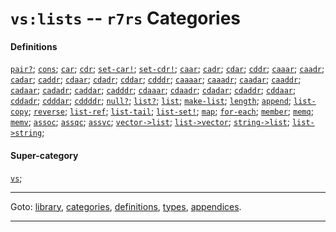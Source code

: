

<a id='category__r7rs__vs_3a_lists'></a>

# `vs:lists` -- `r7rs` Categories


#### Definitions

[`pair?`](../../r7rs/definitions/pair_3f.md#definition__r7rs__pair_3f);
[`cons`](../../r7rs/definitions/cons.md#definition__r7rs__cons);
[`car`](../../r7rs/definitions/car.md#definition__r7rs__car);
[`cdr`](../../r7rs/definitions/cdr.md#definition__r7rs__cdr);
[`set-car!`](../../r7rs/definitions/set-car_21.md#definition__r7rs__set-car_21);
[`set-cdr!`](../../r7rs/definitions/set-cdr_21.md#definition__r7rs__set-cdr_21);
[`caar`](../../r7rs/definitions/caar.md#definition__r7rs__caar);
[`cadr`](../../r7rs/definitions/cadr.md#definition__r7rs__cadr);
[`cdar`](../../r7rs/definitions/cdar.md#definition__r7rs__cdar);
[`cddr`](../../r7rs/definitions/cddr.md#definition__r7rs__cddr);
[`caaar`](../../r7rs/definitions/caaar.md#definition__r7rs__caaar);
[`caadr`](../../r7rs/definitions/caadr.md#definition__r7rs__caadr);
[`cadar`](../../r7rs/definitions/cadar.md#definition__r7rs__cadar);
[`caddr`](../../r7rs/definitions/caddr.md#definition__r7rs__caddr);
[`cdaar`](../../r7rs/definitions/cdaar.md#definition__r7rs__cdaar);
[`cdadr`](../../r7rs/definitions/cdadr.md#definition__r7rs__cdadr);
[`cddar`](../../r7rs/definitions/cddar.md#definition__r7rs__cddar);
[`cdddr`](../../r7rs/definitions/cdddr.md#definition__r7rs__cdddr);
[`caaaar`](../../r7rs/definitions/caaaar.md#definition__r7rs__caaaar);
[`caaadr`](../../r7rs/definitions/caaadr.md#definition__r7rs__caaadr);
[`caadar`](../../r7rs/definitions/caadar.md#definition__r7rs__caadar);
[`caaddr`](../../r7rs/definitions/caaddr.md#definition__r7rs__caaddr);
[`cadaar`](../../r7rs/definitions/cadaar.md#definition__r7rs__cadaar);
[`cadadr`](../../r7rs/definitions/cadadr.md#definition__r7rs__cadadr);
[`caddar`](../../r7rs/definitions/caddar.md#definition__r7rs__caddar);
[`cadddr`](../../r7rs/definitions/cadddr.md#definition__r7rs__cadddr);
[`cdaaar`](../../r7rs/definitions/cdaaar.md#definition__r7rs__cdaaar);
[`cdaadr`](../../r7rs/definitions/cdaadr.md#definition__r7rs__cdaadr);
[`cdadar`](../../r7rs/definitions/cdadar.md#definition__r7rs__cdadar);
[`cdaddr`](../../r7rs/definitions/cdaddr.md#definition__r7rs__cdaddr);
[`cddaar`](../../r7rs/definitions/cddaar.md#definition__r7rs__cddaar);
[`cddadr`](../../r7rs/definitions/cddadr.md#definition__r7rs__cddadr);
[`cdddar`](../../r7rs/definitions/cdddar.md#definition__r7rs__cdddar);
[`cddddr`](../../r7rs/definitions/cddddr.md#definition__r7rs__cddddr);
[`null?`](../../r7rs/definitions/null_3f.md#definition__r7rs__null_3f);
[`list?`](../../r7rs/definitions/list_3f.md#definition__r7rs__list_3f);
[`list`](../../r7rs/definitions/list.md#definition__r7rs__list);
[`make-list`](../../r7rs/definitions/make-list.md#definition__r7rs__make-list);
[`length`](../../r7rs/definitions/length.md#definition__r7rs__length);
[`append`](../../r7rs/definitions/append.md#definition__r7rs__append);
[`list-copy`](../../r7rs/definitions/list-copy.md#definition__r7rs__list-copy);
[`reverse`](../../r7rs/definitions/reverse.md#definition__r7rs__reverse);
[`list-ref`](../../r7rs/definitions/list-ref.md#definition__r7rs__list-ref);
[`list-tail`](../../r7rs/definitions/list-tail.md#definition__r7rs__list-tail);
[`list-set!`](../../r7rs/definitions/list-set_21.md#definition__r7rs__list-set_21);
[`map`](../../r7rs/definitions/map.md#definition__r7rs__map);
[`for-each`](../../r7rs/definitions/for-each.md#definition__r7rs__for-each);
[`member`](../../r7rs/definitions/member.md#definition__r7rs__member);
[`memq`](../../r7rs/definitions/memq.md#definition__r7rs__memq);
[`memv`](../../r7rs/definitions/memv.md#definition__r7rs__memv);
[`assoc`](../../r7rs/definitions/assoc.md#definition__r7rs__assoc);
[`assqc`](../../r7rs/definitions/assqc.md#definition__r7rs__assqc);
[`assvc`](../../r7rs/definitions/assvc.md#definition__r7rs__assvc);
[`vector->list`](../../r7rs/definitions/vector-_3e_list.md#definition__r7rs__vector-_3e_list);
[`list->vector`](../../r7rs/definitions/list-_3e_vector.md#definition__r7rs__list-_3e_vector);
[`string->list`](../../r7rs/definitions/string-_3e_list.md#definition__r7rs__string-_3e_list);
[`list->string`](../../r7rs/definitions/list-_3e_string.md#definition__r7rs__list-_3e_string);


#### Super-category

[`vs`](../../r7rs/categories/vs.md#category__r7rs__vs);

----

Goto: [library](../../r7rs/_index.md#library__r7rs), [categories](../../r7rs/categories/_index.md#toc__r7rs__categories), [definitions](../../r7rs/definitions/_index.md#toc__r7rs__definitions), [types](../../r7rs/types/_index.md#toc__r7rs__types), [appendices](../../r7rs/appendices/_index.md#toc__r7rs__appendices).

----

